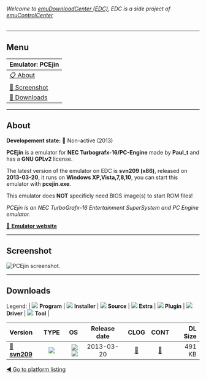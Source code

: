 ###### Welcome to [emuDownloadCenter (EDC)](https://github.com/PhoenixInteractiveNL/emuDownloadCenter/wiki/), EDC is a side project of [emuControlCenter](https://github.com/PhoenixInteractiveNL/emuControlCenter/wiki/)
***
## Menu
| **Emulator: PCEjin** |
|:---------|
| [:clipboard: About](#about) |
| [:sunrise: Screenshot](#screenshot) |
| [:floppy_disk: Downloads](#downloads) |
***
## About
**Developement state:** :red_circle: Non-active (2013)

**PCEjin** is a emulator for **NEC Turbografx-16/PC-Engine** made by **Paul_t** and has a **GNU GPLv2** license.

The latest version of the emulator on EDC is **svn209 (x86)**, released on **2013-03-20**, it runs on **Windows XP,Vista,7,8,10**, you can start this emulator with **pcejin.exe**.

This emulator does **NOT** specificly need BIOS image(s) to start ROM files!

_PCEjin is an NEC TurboGrafx-16 Entertainment SuperSystem and PC Engine emulator._

[:link: **Emulator website**](http://tasvideos.org/EmulatorResources/Pcejin.html)
***
## Screenshot
![](https://raw.githubusercontent.com/PhoenixInteractiveNL/emuDownloadCenter/master/hooks/pcejin/emulator_screen_01.jpg "PCEjin screenshot.")
***
## Downloads
Legend: | 
![](https://raw.githubusercontent.com/wiki/PhoenixInteractiveNL/emuDownloadCenter/images_misc/icon_program_24.png) **Program** | 
![](https://raw.githubusercontent.com/wiki/PhoenixInteractiveNL/emuDownloadCenter/images_misc/icon_installer_24.png) **Installer** | 
![](https://raw.githubusercontent.com/wiki/PhoenixInteractiveNL/emuDownloadCenter/images_misc/icon_source_code_24.png) **Source** | 
![](https://raw.githubusercontent.com/wiki/PhoenixInteractiveNL/emuDownloadCenter/images_misc/icon_extra_24.png) **Extra** | 
![](https://raw.githubusercontent.com/wiki/PhoenixInteractiveNL/emuDownloadCenter/images_misc/icon_plugin_24.png) **Plugin** | 
![](https://raw.githubusercontent.com/wiki/PhoenixInteractiveNL/emuDownloadCenter/images_misc/icon_driver_24.png) **Driver** | 
![](https://raw.githubusercontent.com/wiki/PhoenixInteractiveNL/emuDownloadCenter/images_misc/icon_tool_24.png) **Tool** | 
 
| Version | TYPE | OS | Release date | CLOG | CONT | DL Size |
|:--------|:----:|---:|:------------:|:----:|:----:|--------:|
| [:floppy_disk: **svn209**](https://github.com/PhoenixInteractiveNL/edc-repo0005/raw/master/pcejin/svn209.7z) | ![](https://raw.githubusercontent.com/wiki/PhoenixInteractiveNL/emuDownloadCenter/images_misc/icon_program_24.png) | ![](https://raw.githubusercontent.com/wiki/PhoenixInteractiveNL/emuDownloadCenter/images_misc/logo_windows_24.png)![](https://raw.githubusercontent.com/wiki/PhoenixInteractiveNL/emuDownloadCenter/images_misc/icon_32-bit_24.png) | 2013-03-20 | [:page_facing_up:](https://github.com/PhoenixInteractiveNL/edc-repo0005/blob/master/pcejin/svn209_changelog.txt) | [:mag_right:](https://github.com/PhoenixInteractiveNL/edc-repo0005/blob/master/pcejin/svn209_contents.txt) | 491 KB |

[:arrow_backward: Go to platform listing](https://github.com/PhoenixInteractiveNL/emuDownloadCenter/wiki/EDC-Platform-List)
